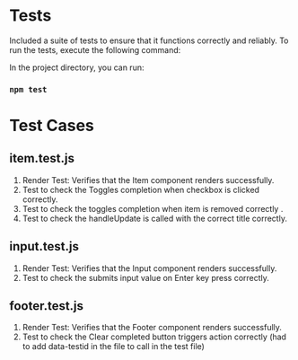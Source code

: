 # Tests

Included a suite of tests to ensure that it functions correctly and reliably. To run the tests, execute the following command:

In the project directory, you can run:

### `npm test`

# Test Cases

## item.test.js

1. Render Test: Verifies that the Item component renders successfully.
2. Test to check the Toggles completion when checkbox is clicked correctly.
3. Test to check the toggles completion when item is removed correctly .
4. Test to check the handleUpdate is called with the correct title correctly. 

## input.test.js

1. Render Test: Verifies that the Input component renders successfully.
2. Test to check the submits input value on Enter key press correctly.

## footer.test.js

1. Render Test: Verifies that the Footer component renders successfully.
2. Test to check the Clear completed button triggers action correctly (had to add data-testid in the file to call in the test file)


